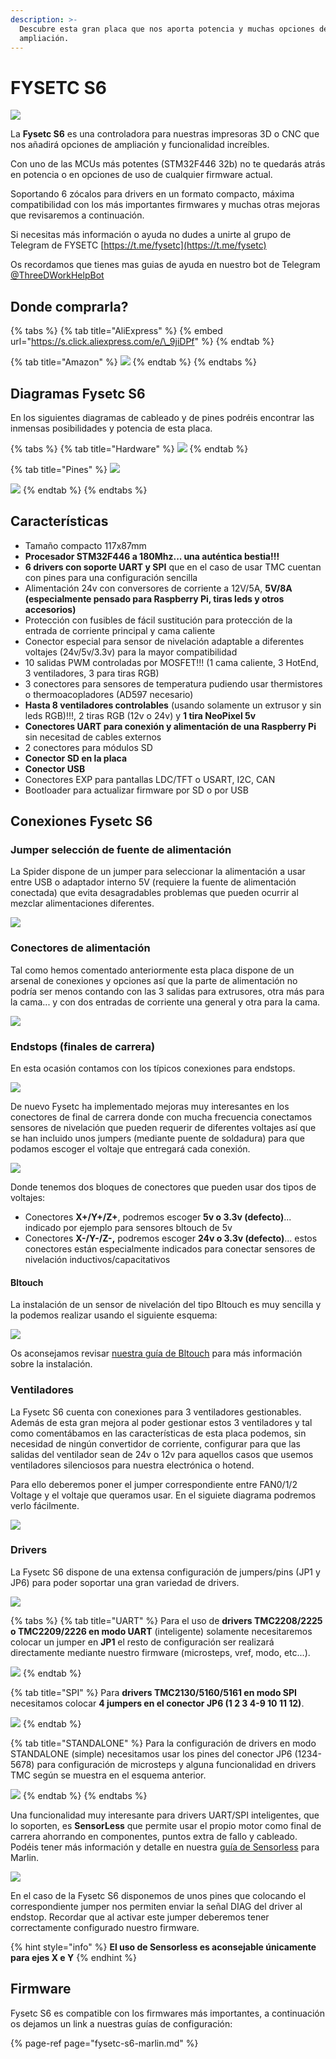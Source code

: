 ```yaml
---
description: >-
  Descubre esta gran placa que nos aporta potencia y muchas opciones de
  ampliación.
---
```


# FYSETC S6

![](../../../../../.gitbook/assets/image%20%28100%29.png)

La **Fysetc S6** es una controladora para nuestras impresoras 3D o CNC que nos añadirá opciones de ampliación y funcionalidad increíbles. 

Con uno de las MCUs más potentes \(STM32F446 32b\) no te quedarás atrás en potencia o en opciones de uso de cualquier firmware actual.

Soportando 6 zócalos para drivers en un formato compacto, máxima compatibilidad con los más importantes firmwares y muchas otras mejoras que revisaremos a continuación.

Si necesitas más información o ayuda no dudes a unirte al grupo de Telegram de FYSETC [https://t.me/fysetc](https://t.me/fysetc)‌

Os recordamos que tienes mas guias de ayuda en nuestro bot de Telegram [@ThreeDWorkHelpBot](https://t.me/ThreeDWorkHelpBot)

## Donde comprarla?

{% tabs %}
{% tab title="AliExpress" %}
{% embed url="https://s.click.aliexpress.com/e/\_9jiDPf" %}
{% endtab %}

{% tab title="Amazon" %}
![](../../../../../.gitbook/assets/image%20%28102%29.png)
{% endtab %}
{% endtabs %}

## Diagramas Fysetc S6

En los siguientes diagramas de cableado y de pines podréis encontrar las inmensas posibilidades y potencia de esta placa.

{% tabs %}
{% tab title="Hardware" %}
![](../../../../../.gitbook/assets/image%20%28105%29.png)
{% endtab %}

{% tab title="Pines" %}
![](../../../../../.gitbook/assets/image%20%28107%29.png)

![](../../../../../.gitbook/assets/image%20%28111%29.png)
{% endtab %}
{% endtabs %}

## Características

* Tamaño compacto 117x87mm
* **Procesador STM32F446 a 180Mhz... una auténtica bestia!!!**
* **6 drivers con soporte UART y SPI** que en el caso de usar TMC cuentan con pines para una configuración sencilla
* Alimentación 24v con conversores de corriente a 12V/5A, **5V/8A \(especialmente pensado para Raspberry Pi, tiras leds y otros accesorios\)**
* Protección con fusibles de fácil sustitución para protección de la entrada de corriente principal y cama caliente
* Conector especial para sensor de nivelación adaptable a diferentes voltajes \(24v/5v/3.3v\) para la mayor compatibilidad
* 10 salidas PWM controladas por MOSFET!!!  \(1 cama caliente, 3 HotEnd, 3 ventiladores, 3 para tiras RGB\)
* 3 conectores para sensores de temperatura pudiendo usar thermistores o thermoacopladores \(AD597 necesario\)
* **Hasta 8 ventiladores controlables** \(usando solamente un extrusor y sin leds RGB\)!!!, 2 tiras RGB \(12v o 24v\) y **1 tira NeoPixel 5v**
* **Conectores UART para conexión y alimentación de una Raspberry Pi** sin necesitad de cables externos
* 2 conectores para módulos SD
* **Conector SD en la placa**
* **Conector USB**
* Conectores EXP para pantallas LDC/TFT o USART, I2C, CAN
* Bootloader para actualizar firmware por SD o por USB

## Conexiones Fysetc S6

### Jumper selección de fuente de alimentación

La Spider dispone de un jumper para seleccionar la alimentación a usar entre USB o adaptador interno 5V \(requiere la fuente de alimentación conectada\) que evita desagradables problemas que pueden ocurrir al mezclar alimentaciones diferentes.

![](../../../../../.gitbook/assets/image%20%2898%29.png)

### Conectores de alimentación

Tal como hemos comentado anteriormente esta placa dispone de un arsenal de conexiones y opciones así que la parte de alimentación no podría ser menos contando con las 3 salidas para extrusores, otra más para la cama... y con dos entradas de corriente una general y otra para la cama.

![](../../../../../.gitbook/assets/image%20%28110%29.png)

### Endstops \(finales de carrera\)

En esta ocasión contamos con los típicos conexiones para endstops.

![](../../../../../.gitbook/assets/image%20%28114%29.png)

De nuevo Fysetc ha implementado mejoras muy interesantes en los conectores de final de carrera donde con mucha frecuencia conectamos sensores de nivelación que pueden requerir de diferentes voltajes así que se han incluido unos jumpers \(mediante puente de soldadura\) para que podamos escoger el voltaje que entregará cada conexión.

![](../../../../../.gitbook/assets/image%20%28123%29.png)

Donde tenemos dos bloques de conectores que pueden usar dos tipos de voltajes:

* Conectores **X+/Y+/Z+**, podremos escoger **5v o 3.3v \(defecto\)**... indicado por ejemplo para sensores bltouch de 5v
* Conectores **X-/Y-/Z-,** podremos escoger **24v o 3.3v \(defecto\)**... estos conectores están especialmente indicados para conectar sensores de nivelación inductivos/capacitativos

#### Bltouch

La instalación de un sensor de nivelación del tipo Bltouch es muy sencilla y la podemos realizar usando el siguiente esquema:

![](../../../../../.gitbook/assets/image%20%28108%29.png)

Os aconsejamos revisar [nuestra guía de Bltouch](../../../nivelacion/bltouch-3dtouch.md) para más información sobre la instalación.

### Ventiladores

La Fysetc S6 cuenta con conexiones para 3 ventiladores gestionables. Además de esta gran mejora al poder gestionar estos 3 ventiladores y tal como comentábamos en las características de esta placa podemos, sin necesidad de ningún convertidor de corriente, configurar para que las salidas del ventilador sean de 24v o 12v para aquellos casos que usemos ventiladores silenciosos para nuestra electrónica o hotend. 

Para ello deberemos poner el jumper correspondiente entre FAN0/1/2 Voltage y el voltaje que queramos usar. En el siguiete diagrama podremos verlo fácilmente.

![](../../../../../.gitbook/assets/image%20%28116%29.png)

### Drivers

La Fysetc S6 dispone de una extensa configuración de jumpers/pins \(JP1 y JP6\) para poder soportar una gran variedad de drivers.

![](../../../../../.gitbook/assets/image%20%28122%29.png)

{% tabs %}
{% tab title="UART" %}
Para el uso de **drivers TMC2208/2225 o TMC2209/2226 en modo UART** \(inteligente\) solamente necesitaremos colocar un jumper en **JP1** el resto de configuración ser realizará directamente mediante nuestro firmware \(microsteps, vref, modo, etc...\).

![](../../../../../.gitbook/assets/image%20%28117%29.png)
{% endtab %}

{% tab title="SPI" %}
Para **drivers TMC2130/5160/5161 en modo SPI** necesitamos colocar **4 jumpers en el conector JP6 \(1 2 3 4-9 10 11 12\)**.

![](../../../../../.gitbook/assets/image%20%28106%29.png)
{% endtab %}

{% tab title="STANDALONE" %}
Para la configuración de drivers en modo STANDALONE \(simple\) necesitamos usar los pines del conector JP6 \(1234-5678\) para configuración de microsteps y alguna funcionalidad en drivers TMC según se muestra en el esquema anterior.

![](../../../../../.gitbook/assets/image%20%28121%29.png)
{% endtab %}
{% endtabs %}

Una funcionalidad muy interesante para drivers UART/SPI inteligentes, que lo soporten, es **SensorLess** que permite usar el propio motor como final de carrera ahorrando en componentes, puntos extra de fallo y cableado. Podéis tener más información y detalle en nuestra [guía de Sensorless](../../../nivelacion/sensorless-homing-en-marlin.md) para Marlin.

![](../../../../../.gitbook/assets/image%20%28120%29.png)

En el caso de la Fysetc S6 disponemos de unos pines que colocando el correspondiente jumper nos permiten enviar la señal DIAG del driver al endstop. Recordar que al activar este jumper deberemos tener correctamente configurado nuestro firmware.

{% hint style="info" %}
**El uso de Sensorless es aconsejable únicamente para ejes X e Y**
{% endhint %}

## Firmware

Fysetc S6 es compatible con los firmwares más importantes, a continuación os dejamos un link a nuestras guías de configuración:

{% page-ref page="fysetc-s6-marlin.md" %}



